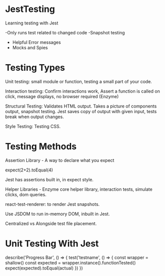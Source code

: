 # JestTesting
Learning testing with Jest

-Only runs test related to changed code
-Snapshot testing
- Helpful Error messages
- Mocks and Spies

# Testing Types

Unit testing: small module or function, testing a small part of your code.

Interaction testing: Confirm interactions work, Assert a function is called on click, message displays, no browser required (Enzyme)

Structural Testing: Validates HTML output. Takes a picture of components output, snapshot testing. Jest saves copy of output with given input, tests break when output changes.

Style Testing: Testing CSS.

# Testing Methods

Assertion Library - A way to declare what you expect

expect(2+2).toEqual(4)

Jest has assertions built in, in expect style.

Helper Libraries - Enzyme core helper library, interaction tests, simulate clicks, dom queries.

react-test-renderer: to render Jest snapshots.

Use JSDOM to run in-memory DOM, inbuilt in Jest.

Centralized vs Alongside test file placement.

# Unit Testing With Jest

describe('Progress Bar', () => {
  test('testname', () => {
      const wrapper = shallow(<Component prop=prop />)
      const expected = wrapper.instance().functionTested()
      expect(expected).toEqual(actual)
    })
  })
